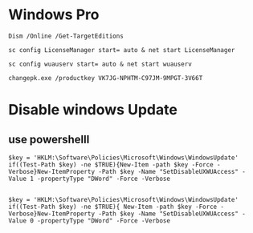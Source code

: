 # Windows Pro

    Dism /Online /Get-TargetEditions
    
    sc config LicenseManager start= auto & net start LicenseManager
    
    sc config wuauserv start= auto & net start wuauserv
    
    changepk.exe /productkey VK7JG-NPHTM-C97JM-9MPGT-3V66T


# Disable windows Update 
## use powershelll

    $key = 'HKLM:\Software\Policies\Microsoft\Windows\WindowsUpdate'
    if((Test-Path $key) -ne $TRUE){New-Item -path $key -Force -Verbose}New-ItemProperty -Path $key -Name "SetDisableUXWUAccess" -Value 1 -propertyType "DWord" -Force -Verbose
    
    
    $key = 'HKLM:\Software\Policies\Microsoft\Windows\WindowsUpdate'
    if((Test-Path $key) -ne $TRUE){ New-Item -path $key -Force -Verbose}New-ItemProperty -Path $key -Name "SetDisableUXWUAccess" -Value 0 -propertyType "DWord" -Force -Verbose
        
